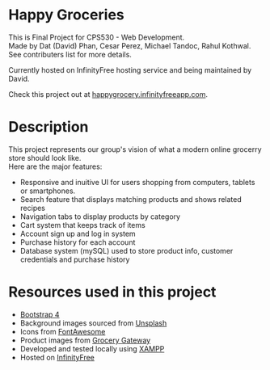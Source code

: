 # Happy Groceries
This is Final Project for CPS530 - Web Development.  
Made by Dat (David) Phan, Cesar Perez, Michael Tandoc, Rahul Kothwal. See contributers list for more details.   

Currently hosted on InfinityFree hosting service and being maintained by David.  

Check this project out at [happygrocery.infinityfreeapp.com](https://happygrocery.infinityfreeapp.com/).

# Description
This project represents our group's vision of what a modern online grocerry store should look like.  
Here are the major features:  
- Responsive and inuitive UI for users shopping from computers, tablets or smartphones. 
- Search feature that displays matching products and shows related recipes
- Navigation tabs to display products by category 
- Cart system that keeps track of items
- Account sign up and log in system
- Purchase history for each account 
- Database system (mySQL) used to store product info, customer credentials and purchase history

# Resources used in this project
- [Bootstrap 4](https://getbootstrap.com/)
- Background images sourced from [Unsplash](https://getbootstrap.com/)
- Icons from [FontAwesome](https://fontawesome.com/) 
- Product images from [Grocery Gateway](https://www.grocerygateway.com/store/groceryGateway/en/)
- Developed and tested locally using [XAMPP](https://www.apachefriends.org/index.html)
- Hosted on [InfinityFree](https://infinityfree.net/)
